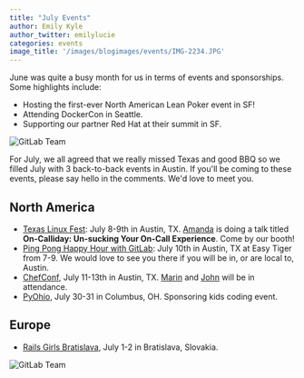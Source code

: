 ```yaml
---
title: "July Events"
author: Emily Kyle
author_twitter: emilylucie
categories: events
image_title: '/images/blogimages/events/IMG-2234.JPG'
---
```


June was quite a busy month for us in terms of events and sponsorships. Some highlights include:

- Hosting the first-ever North American Lean Poker event in SF!
- Attending DockerCon in Seattle.
- Supporting our partner Red Hat at their summit in SF.

<!-- more -->

![GitLab Team](/images/blogimages/events/IMG-9438.jpeg)

For July, we all agreed that we really missed Texas and good BBQ so we filled
July with 3 back-to-back events in Austin.
If you'll be coming to these events, please say hello in the comments.
We'd love to meet you.

## North America

- [Texas Linux Fest](http://2016.texaslinuxfest.org/): July 8-9th in Austin, TX. [Amanda] is doing a talk titled **On-Calliday: Un-sucking Your On-Call Experience**. Come by our booth!
- [Ping Pong Happy Hour with GitLab](https://www.eventbrite.com/e/gitlab-happy-hour-tickets-26101125168): July 10th in Austin, TX at Easy Tiger from 7-9. We would love to see you there if you will be in, or are local to, Austin.
- [ChefConf](https://chefconf.chef.io/), July 11-13th in Austin, TX. [Marin] and [John] will be in attendance.
- [PyOhio](http://pyohio.org/), July 30-31 in Columbus, OH. Sponsoring kids coding event.

## Europe

- [Rails Girls Bratislava](http://railsgirls.com/bratislava), July 1-2 in Bratislava, Slovakia.

![GitLab Team](/images/blogimages/events/t-shirt-rails-girls.png)


[team]: https://about.gitlab.com/team/
[Amanda]: https://twitter.com/AmbassadorAwsum
[Marin]: https://twitter.com/maxlazio
[Emily]: https://twitter.com/emilylucie
[John]: https://twitter.com/northrup

